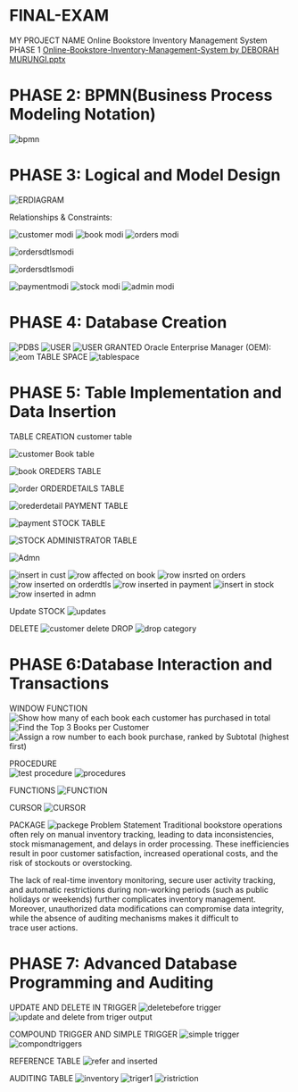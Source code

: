 # FINAL-EXAM
 MY PROJECT NAME
Online Bookstore Inventory Management System
PHASE 1
[Online-Bookstore-Inventory-Management-System by DEBORAH MURUNGI.pptx](https://github.com/user-attachments/files/20430333/Online-Bookstore-Inventory-Management-System.by.DEBORAH.MURUNGI.pptx)

# PHASE 2: BPMN(Business Process Modeling Notation)

![bpmn](https://github.com/user-attachments/assets/2140e3a3-daf9-40d5-8f4b-0bfc19b9e400)
 

# PHASE 3: Logical and Model Design

![ERDIAGRAM](https://github.com/user-attachments/assets/16ecc31a-10be-4245-9500-dd4053ea6676)
 

Relationships & Constraints:

![customer modi](https://github.com/user-attachments/assets/a9177f61-25d3-4199-b258-0cfda544e59b)
![book modi](https://github.com/user-attachments/assets/5fde8d2b-2944-4ee9-a626-f534499cff80)
![orders modi](https://github.com/user-attachments/assets/58c58dd8-62d4-49be-9442-80c5f1b170dc)


![ordersdtlsmodi](https://github.com/user-attachments/assets/c10d58d0-4c6c-451e-b313-a04b854af248)

![ordersdtlsmodi](https://github.com/user-attachments/assets/c042cda8-1108-4487-b71f-128d1b230112)

![paymentmodi](https://github.com/user-attachments/assets/9a40180a-29bf-491b-9581-2a615d2848b7)
![stock modi](https://github.com/user-attachments/assets/63fa04d7-aa61-406a-ab3a-898c376dbcff)
![admin modi](https://github.com/user-attachments/assets/ebb2234b-3bcb-4b41-991e-1d24889da012)






# PHASE 4: Database Creation 

![PDBS](https://github.com/user-attachments/assets/5a4c7062-5df6-413c-88f8-7cf82b96f59a)
![USER](https://github.com/user-attachments/assets/214949fb-6b1b-4dc4-99fc-8b689603647d)
![USER GRANTED](https://github.com/user-attachments/assets/6ab76039-19b0-4ef5-98ba-562ecbd4c007)
Oracle Enterprise Manager (OEM):
![eom](https://github.com/user-attachments/assets/58bb8861-6a72-41d5-b848-b75d014d0751)
TABLE SPACE
![tablespace](https://github.com/user-attachments/assets/86c6c17d-0c1d-40e9-902e-6cc8780fb6bd)


# PHASE 5: Table Implementation and Data Insertion

TABLE CREATION
customer table

![customer](https://github.com/user-attachments/assets/2bb8516d-d683-46ce-b514-d3d8a318cc81)
Book table

![book](https://github.com/user-attachments/assets/8f97e97f-1e89-4656-895f-68673110e298)
OREDERS TABLE

![order](https://github.com/user-attachments/assets/11a90db7-1a9c-411a-8d54-3db91c7ab816)
ORDERDETAILS TABLE

![orederdetail](https://github.com/user-attachments/assets/f625aaad-015d-4470-bca9-c7f67676d084)
PAYMENT TABLE

![payment](https://github.com/user-attachments/assets/1c48467b-bcb2-42e5-bc79-567440ea38bf)
STOCK TABLE

![STOCK](https://github.com/user-attachments/assets/898ae0dd-1c55-4841-b0f7-bc642b653426)
ADMINISTRATOR TABLE

![Admn](https://github.com/user-attachments/assets/0e004162-d706-4259-a81e-7ac4ac2205a7)

 

 
![insert in cust](https://github.com/user-attachments/assets/a48e276b-37e7-4cb9-9be1-cc0260072527)
![row affected on book](https://github.com/user-attachments/assets/1e97d559-3bda-406a-b5f5-4e898c36b4f0)
![row insrted on orders](https://github.com/user-attachments/assets/97dccb95-aa9a-4b4e-8740-d6c26f090a81)
![row inserted on orderdtls](https://github.com/user-attachments/assets/0437d850-1e09-443c-a63e-fd0fd6fe7ae2) 
![row inserted in payment](https://github.com/user-attachments/assets/94d3eaea-68a1-414f-bff4-6e6e9057a4ba)
![insert in stock](https://github.com/user-attachments/assets/6e7fccd5-cbd1-42bb-993e-843b70e79615)
![row inserted in admn](https://github.com/user-attachments/assets/8538f7cf-a817-4297-beed-6234ef0209d2)

Update STOCK
![updates](https://github.com/user-attachments/assets/2b25aaac-0851-4db6-a6c7-49f99c636e56)

DELETE
![customer delete](https://github.com/user-attachments/assets/c5296c81-4fdb-44e8-aeba-44694b751958)
DROP
![drop category](https://github.com/user-attachments/assets/646d3db4-58ca-4233-be61-5b2c778238d0)


# PHASE 6:Database Interaction and Transactions


WINDOW FUNCTION  
![Show how many of each book each customer has purchased in total](https://github.com/user-attachments/assets/ea631e6b-a790-4ad2-8b8e-90ec472017ba)
![Find the Top 3 Books per Customer](https://github.com/user-attachments/assets/d92c6c57-9491-41d2-82e6-83810d2296a3)
![Assign a row number to each book purchase, ranked by Subtotal (highest first)](https://github.com/user-attachments/assets/48beaa9b-3173-4528-a7e4-660a779975af)

PROCEDURE  
![test procedure](https://github.com/user-attachments/assets/2f7c1cc8-f431-4812-80a7-59c4bce06f34)
![procedures](https://github.com/user-attachments/assets/d7c79164-4c00-4e3b-a9c5-38d7ea8b2639)

FUNCTIONS
![FUNCTION](https://github.com/user-attachments/assets/18555c7c-2678-466c-a075-ba5a572b07c2)

CURSOR
![CURSOR](https://github.com/user-attachments/assets/29dbf53d-6dde-4637-80e8-aeba4358f0df)

PACKAGE
![packege](https://github.com/user-attachments/assets/049b5c81-d813-47db-ac72-be7d2386baad)
Problem Statement
Traditional bookstore operations often rely on manual inventory tracking, leading to data inconsistencies, stock mismanagement, and delays in order processing. These inefficiencies result in poor customer satisfaction, increased operational costs, and the risk of stockouts or overstocking.

The lack of real-time inventory monitoring, secure user activity tracking, and automatic restrictions during non-working periods (such as public holidays or weekends) further complicates inventory management. Moreover, unauthorized data modifications can compromise data integrity, while the absence of auditing mechanisms makes it difficult to trace user actions.



# PHASE 7: Advanced Database Programming and Auditing

UPDATE AND DELETE IN TRIGGER
![deletebefore trigger](https://github.com/user-attachments/assets/8604d709-7b91-4965-8c9b-d21ec588c936) 
![update and delete from triger output](https://github.com/user-attachments/assets/90f93f92-f3bd-4d46-b5b1-0a7e160c0018)

COMPOUND TRIGGER AND SIMPLE TRIGGER
![simple trigger](https://github.com/user-attachments/assets/37dd3e28-a5d3-4f9f-8d23-39e7123187b2)
![compondtriggers](https://github.com/user-attachments/assets/55e2570c-dac6-483b-90cb-e98b27ccc000)

REFERENCE TABLE
![refer and inserted](https://github.com/user-attachments/assets/74e88170-ec30-4ab5-a8d6-039d8052eb6c)

AUDITING TABLE
![inventory](https://github.com/user-attachments/assets/5c4df38a-fa46-4bbb-9778-c20f6735c274) 
![triger1](https://github.com/user-attachments/assets/3d33a4e4-c4b6-4b23-8f09-843740e9218b)
![ristriction](https://github.com/user-attachments/assets/71d01317-dce6-44dd-a23a-dfe956085f67)

